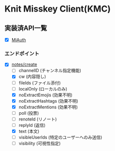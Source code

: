 # Knit Misskey Client(KMC)

## 実装済API一覧

- [x] [MiAuth](https://misskey-hub.net/docs/api)

### エンドポイント

- [x] [notes/create](https://misskey-hub.net/docs/api/endpoints/notes/create.html)
    - [ ] channelID (チャンネル指定機能)
    - [x] cw (内容隠し)
    - [ ] fileIds (ファイル添付)
    - [ ] localOnly (ローカルのみ)
    - [x] noExtractEmojis (効果不明)
    - [x] noExtractHashtags (効果不明)
    - [x] noExtractMentions (効果不明)
    - [ ] poll (投票)
    - [ ] renoteId (リノート)
    - [ ] replyId (返信)
    - [x] text (本文)
    - [ ] visibleUserIds (特定のユーザーへのみ送信)
    - [ ] visibility (可視性指定)